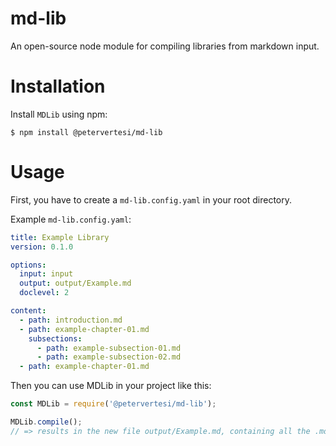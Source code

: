 # md-lib
An open-source node module for compiling libraries from markdown input.

# Installation

Install `MDLib` using npm:

`$ npm install @petervertesi/md-lib`

# Usage

First, you have to create a `md-lib.config.yaml` in your root directory.

Example `md-lib.config.yaml`:

```yaml
title: Example Library
version: 0.1.0

options:
  input: input
  output: output/Example.md
  doclevel: 2

content:
  - path: introduction.md
  - path: example-chapter-01.md
    subsections:
      - path: example-subsection-01.md
      - path: example-subsection-02.md
  - path: example-chapter-01.md
```

Then you can use MDLib in your project like this:

```javascript
const MDLib = require('@petervertesi/md-lib');

MDLib.compile();
// => results in the new file output/Example.md, containing all the .md files specified in content
```
